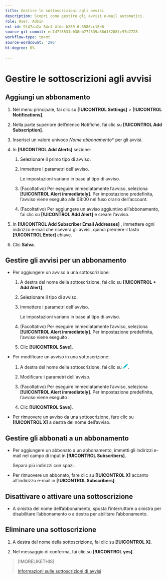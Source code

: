 ```yaml
---
title: Gestire le sottoscrizioni agli avvisi
description: Scopri come gestire gli avvisi e-mail automatici.
role: User, Admin
exl-id: 9f47aa2a-54c4-4fdc-b289-6c3586cc18e6
source-git-commit: ec7d7f5531c038eb772339a36d13208fc97d2728
workflow-type: tm+mt
source-wordcount: '296'
ht-degree: 0%

---
```


# Gestire le sottoscrizioni agli avvisi

## Aggiungi un abbonamento

1. Nel menu principale, fai clic su **[!UICONTROL Settings]** > **[!UICONTROL Notifications]**.

1. Nella parte superiore dell’elenco Notifiche, fai clic su **[!UICONTROL Add Subscription]**.

1. Inserisci un valore univoco *Nome abbonamento** per gli avvisi.

1. In **[!UICONTROL Add Alerts]** sezione:

   1. Selezionare il primo tipo di avviso.

   1. Immettere i parametri dell&#39;avviso.

      Le impostazioni variano in base al tipo di avviso.

   1. (Facoltativo) Per eseguire immediatamente l’avviso, seleziona **[!UICONTROL Alert immediately]**. Per impostazione predefinita, l’avviso viene eseguito alle 08:00 nel fuso orario dell’account.

   1. (Facoltativo) Per aggiungere un avviso aggiuntivo all’abbonamento, fai clic su **[!UICONTROL Add Alert]** e creare l’avviso.

1. In **[!UICONTROL Add Subscriber Email Addresses]** , immettere ogni indirizzo e-mail che riceverà gli avvisi, quindi premere il tasto **[!UICONTROL Enter]** chiave.

1. Clic **Salva**.

## Gestire gli avvisi per un abbonamento

* Per aggiungere un avviso a una sottoscrizione:

   1. A destra del nome della sottoscrizione, fai clic su **[!UICONTROL + Add Alert]**.

   1. Selezionare il tipo di avviso.

   1. Immettere i parametri dell&#39;avviso.

      Le impostazioni variano in base al tipo di avviso.

   1. (Facoltativo) Per eseguire immediatamente l’avviso, seleziona **[!UICONTROL Alert immediately]**. Per impostazione predefinita, l’avviso viene eseguito <!-- at what time? -->.

   1. Clic **[!UICONTROL Save]**.

* Per modificare un avviso in una sottoscrizione:

   1. A destra del nome della sottoscrizione, fai clic su ![Modifica](/help/dsp/assets/edit.png).

   1. Modificare i parametri dell&#39;avviso.

   1. (Facoltativo) Per eseguire immediatamente l’avviso, seleziona **[!UICONTROL Alert immediately]**. Per impostazione predefinita, l’avviso viene eseguito <!-- at what time? -->.

   1. Clic **[!UICONTROL Save]**.

* Per rimuovere un avviso da una sottoscrizione, fare clic su **[!UICONTROL X]** a destra del nome dell’avviso.

## Gestire gli abbonati a un abbonamento

* Per aggiungere un abbonato a un abbonamento, immetti gli indirizzi e-mail nel campo di input in **[!UICONTROL Subscribers]**.

  Separa più indirizzi con spazi.

* Per rimuovere un abbonato, fare clic su **[!UICONTROL X]** accanto all’indirizzo e-mail in **[!UICONTROL Subscribers]**.

## Disattivare o attivare una sottoscrizione

* A sinistra del nome dell’abbonamento, sposta l’interruttore a sinistra per disabilitare l’abbonamento o a destra per abilitare l’abbonamento.

## Eliminare una sottoscrizione

1. A destra del nome della sottoscrizione, fai clic su **[!UICONTROL X]**.

1. Nel messaggio di conferma, fai clic su **[!UICONTROL yes]**.

>[!MORELIKETHIS]
>
>[Informazioni sulle sottoscrizioni di avvisi](alerts-about.md)
